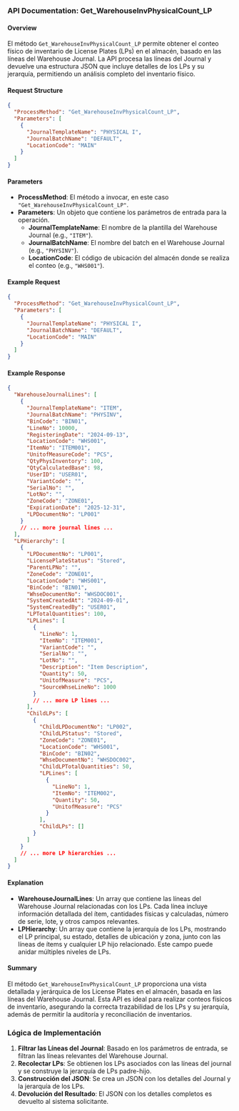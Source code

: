 ### API Documentation: Get_WarehouseInvPhysicalCount_LP

#### **Overview**
El método `Get_WarehouseInvPhysicalCount_LP` permite obtener el conteo físico de inventario de License Plates (LPs) en el almacén, basado en las líneas del Warehouse Journal. La API procesa las líneas del Journal y devuelve una estructura JSON que incluye detalles de los LPs y su jerarquía, permitiendo un análisis completo del inventario físico.

#### **Request Structure**
```json
{
  "ProcessMethod": "Get_WarehouseInvPhysicalCount_LP",
  "Parameters": [
    {
      "JournalTemplateName": "PHYSICAL I",
      "JournalBatchName": "DEFAULT",
      "LocationCode": "MAIN"
    }
  ]
}
```

#### **Parameters**
- **ProcessMethod**: El método a invocar, en este caso `"Get_WarehouseInvPhysicalCount_LP"`.
- **Parameters**: Un objeto que contiene los parámetros de entrada para la operación.
  - **JournalTemplateName**: El nombre de la plantilla del Warehouse Journal (e.g., `"ITEM"`).
  - **JournalBatchName**: El nombre del batch en el Warehouse Journal (e.g., `"PHYSINV"`).
  - **LocationCode**: El código de ubicación del almacén donde se realiza el conteo (e.g., `"WHS001"`).

#### **Example Request**
```json
{
  "ProcessMethod": "Get_WarehouseInvPhysicalCount_LP",
  "Parameters": [
    {
      "JournalTemplateName": "PHYSICAL I",
      "JournalBatchName": "DEFAULT",
      "LocationCode": "MAIN"
    }
  ]
}
```

#### **Example Response**
```json
{
  "WarehouseJournalLines": [
    {
      "JournalTemplateName": "ITEM",
      "JournalBatchName": "PHYSINV",
      "BinCode": "BIN01",
      "LineNo": 10000,
      "RegisteringDate": "2024-09-13",
      "LocationCode": "WHS001",
      "ItemNo": "ITEM001",
      "UnitofMeasureCode": "PCS",
      "QtyPhysInventory": 100,
      "QtyCalculatedBase": 98,
      "UserID": "USER01",
      "VariantCode": "",
      "SerialNo": "",
      "LotNo": "",
      "ZoneCode": "ZONE01",
      "ExpirationDate": "2025-12-31",
      "LPDocumentNo": "LP001"
    }
    // ... more journal lines ...
  ],
  "LPHierarchy": [
    {
      "LPDocumentNo": "LP001",
      "LicensePlateStatus": "Stored",
      "ParentLPNo": "",
      "ZoneCode": "ZONE01",
      "LocationCode": "WHS001",
      "BinCode": "BIN01",
      "WhseDocumentNo": "WHSDOC001",
      "SystemCreatedAt": "2024-09-01",
      "SystemCreatedBy": "USER01",
      "LPTotalQuantities": 100,
      "LPLines": [
        {
          "LineNo": 1,
          "ItemNo": "ITEM001",
          "VariantCode": "",
          "SerialNo": "",
          "LotNo": "",
          "Description": "Item Description",
          "Quantity": 50,
          "UnitofMeasure": "PCS",
          "SourceWhseLineNo": 1000
        }
        // ... more LP lines ...
      ],
      "ChildLPs": [
        {
          "ChildLPDocumentNo": "LP002",
          "ChildLPStatus": "Stored",
          "ZoneCode": "ZONE01",
          "LocationCode": "WHS001",
          "BinCode": "BIN02",
          "WhseDocumentNo": "WHSDOC002",
          "ChildLPTotalQuantities": 50,
          "LPLines": [
            {
              "LineNo": 1,
              "ItemNo": "ITEM002",
              "Quantity": 50,
              "UnitofMeasure": "PCS"
            }
          ],
          "ChildLPs": []
        }
      ]
    }
    // ... more LP hierarchies ...
  ]
}
```

#### **Explanation**
- **WarehouseJournalLines**: Un array que contiene las líneas del Warehouse Journal relacionadas con los LPs. Cada línea incluye información detallada del ítem, cantidades físicas y calculadas, número de serie, lote, y otros campos relevantes.
- **LPHierarchy**: Un array que contiene la jerarquía de los LPs, mostrando el LP principal, su estado, detalles de ubicación y zona, junto con las líneas de ítems y cualquier LP hijo relacionado. Este campo puede anidar múltiples niveles de LPs.

#### **Summary**
El método `Get_WarehouseInvPhysicalCount_LP` proporciona una vista detallada y jerárquica de los License Plates en el almacén, basada en las líneas del Warehouse Journal. Esta API es ideal para realizar conteos físicos de inventario, asegurando la correcta trazabilidad de los LPs y su jerarquía, además de permitir la auditoría y reconciliación de inventarios.

### Lógica de Implementación
1. **Filtrar las Líneas del Journal**: Basado en los parámetros de entrada, se filtran las líneas relevantes del Warehouse Journal.
2. **Recolectar LPs**: Se obtienen los LPs asociados con las líneas del journal y se construye la jerarquía de LPs padre-hijo.
3. **Construcción del JSON**: Se crea un JSON con los detalles del Journal y la jerarquía de los LPs.
4. **Devolución del Resultado**: El JSON con los detalles completos es devuelto al sistema solicitante.

